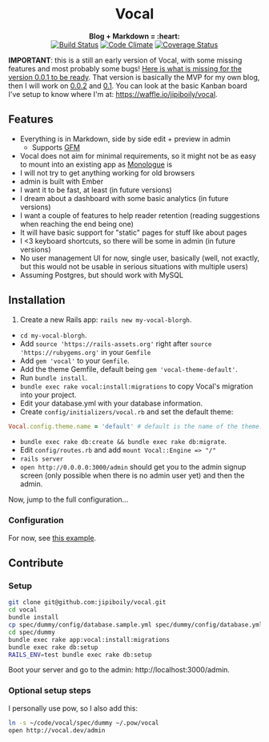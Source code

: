 <h1 align="center">
  Vocal
</h1>
<p align="center">
  <b>Blog + Markdown = :heart:</b>
  <br />
  <a href="https://travis-ci.org/jipiboily/vocal"><img src="http://img.shields.io/travis/jipiboily/vocal/master.svg?style=flat" alt="Build Status"></a>
  <a href="https://codeclimate.com/github/jipiboily/vocal"><img src="http://img.shields.io/codeclimate/github/jipiboily/vocal.svg?style=flat" alt="Code Climate"></a>
  <a href="https://coveralls.io/r/jipiboily/vocal"><img src="http://img.shields.io/coveralls/jipiboily/vocal.svg?style=flat" alt="Coverage Status"></a>
</p>



**IMPORTANT**: this is a still an early version of Vocal, with some missing features and most probably some bugs! [Here is what is missing for the version 0.0.1 to be ready](https://github.com/jipiboily/vocal/milestones/0.01%20-%20pre-MVP). That version is basically the MVP for my own blog, then I will work on [0.0.2](https://github.com/jipiboily/vocal/milestones/0.0.2%20-%20pre-MVP%20+) and [0.1](https://github.com/jipiboily/vocal/milestones/0.1%20-%20MVP). You can look at the basic Kanban board I've setup to know where I'm at: https://waffle.io/jipiboily/vocal.


## Features

- Everything is in Markdown, side by side edit + preview in admin
  - Supports [GFM](https://github.github.com/github-flavored-markdown/)
- Vocal does not aim for minimal requirements, so it might not be as easy to mount into an existing app as [Monologue](https://github.com/jipiboily/monologue) is
- I will not try to get anything working for old browsers
- admin is built with Ember
- I want it to be fast, at least (in future versions)
- I dream about a dashboard with some basic analytics (in future versions)
- I want a couple of features to help reader retention (reading suggestions when reaching the end being one)
- It will have basic support for "static" pages for stuff like about pages
- I <3 keyboard shortcuts, so there will be some in admin (in future versions)
- No user management UI for now, single user, basically (well, not exactly, but this would not be usable in serious situations with multiple users)
- Assuming Postgres, but should work with MySQL

## Installation

1. Create a new Rails app: `rails new my-vocal-blorgh`.
- `cd my-vocal-blorgh`.
- Add `source 'https://rails-assets.org'` right after `source 'https://rubygems.org'` in your `Gemfile`
- Add `gem 'vocal'` to your `Gemfile`.
- Add the theme Gemfile, default being `gem 'vocal-theme-default'`.
- Run `bundle install`.
- `bundle exec rake vocal:install:migrations` to copy Vocal's migration into your project.
- Edit your database.yml with your database information.
- Create `config/initializers/vocal.rb` and set the default theme:
```ruby
Vocal.config.theme.name = 'default' # default is the name of the theme.
```
- `bundle exec rake db:create && bundle exec rake db:migrate`.
- Edit `config/routes.rb` and add `mount Vocal::Engine => "/"`
- `rails server`
- `open http://0.0.0.0:3000/admin` should get you to the admin signup screen (only possible when there is no admin user yet) and then the admin.

Now, jump to the full configuration...

### Configuration

For now, see [this example](https://github.com/jipiboily/vocal/blob/master/spec/dummy/config/initializers/vocal.rb).

## Contribute

### Setup

```bash
git clone git@github.com:jipiboily/vocal.git
cd vocal
bundle install
cp spec/dummy/config/database.sample.yml spec/dummy/config/database.yml
cd spec/dummy
bundle exec rake app:vocal:install:migrations
bundle exec rake db:setup
RAILS_ENV=test bundle exec rake db:setup
```

Boot your server and go to the admin: http://localhost:3000/admin.

### Optional setup steps

I personally use pow, so I also add this:

```bash
ln -s ~/code/vocal/spec/dummy ~/.pow/vocal
open http://vocal.dev/admin
```
